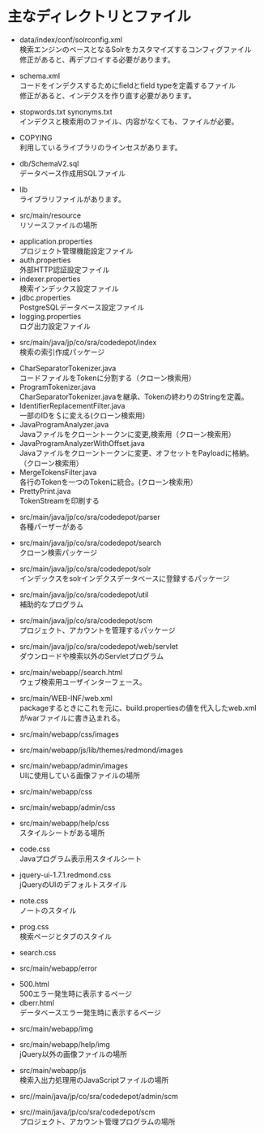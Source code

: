 # 主なディレクトリとファイル

* data/index/conf/solrconfig.xml  
 検索エンジンのベースとなるSolrをカスタマイズするコンフィグファイル  
 修正があると、再デプロイする必要があります。

* schema.xml  
 コードをインデクスするためにfieldとfield typeを定義するファイル  
 修正があると、インデクスを作り直す必要があります。

* stopwords.txt synonyms.txt  
 インデクスと検索用のファイル、内容がなくても、ファイルが必要。

* COPYING  
 利用しているライブラリのラインセスがあります。

* db/SchemaV2.sql  
 データベース作成用SQLファイル

* lib  
 ライブラリファイルがあります。

* src/main/resource  
 リソースファイルの場所
 - application.properties  
  プロジェクト管理機能設定ファイル
 - auth.properties  
  外部HTTP認証設定ファイル
 - indexer.properties  
  検索インデックス設定ファイル
 - jdbc.properties  
  PostgreSQLデータベース設定ファイル
 - logging.properties  
  ログ出力設定ファイル

* src/main/java/jp/co/sra/codedepot/index  
 検索の索引作成パッケージ
 - CharSeparatorTokenizer.java  
  コードファイルをTokenに分割する（クローン検索用）
 - ProgramTokenizer.java  
  CharSeparatorTokenizer.javaを継承、Tokenの終わりのStringを定義。
 - IdentifierReplacementFilter.java  
  一部のIDを＄に変える(クローン検索用）
 - JavaProgramAnalyzer.java  
  Javaファイルをクローントークンに変更,検索用（クローン検索用）
 - JavaProgramAnalyzerWithOffset.java  
  Javaファイルをクローントークンに変更、オフセットをPayloadに格納。（クローン検索用）
 - MergeTokensFilter.java  
  各行のTokenを一つのTokenに統合。(クローン検索用）
 - PrettyPrint.java  
  TokenStreamを印刷する

* src/main/java/jp/co/sra/codedepot/parser  
 各種パーザーがある

* src/main/java/jp/co/sra/codedepot/search  
 クローン検索パッケージ

* src/main/java/jp/co/sra/codedepot/solr  
 インデックスをsolrインデクスデータベースに登録するパッケージ

* src/main/java/jp/co/sra/codedepot/util  
 補助的なプログラム

* src/main/java/jp/co/sra/codedepot/scm  
 プロジェクト、アカウントを管理するパッケージ

* src/main/java/jp/co/sra/codedepot/web/servlet  
 ダウンロードや検索以外のServletプログラム

* src/main/webapp//search.html  
 ウェブ検索用ユーザインターフェース。

* src/main/WEB-INF/web.xml  
 packageするときにこれを元に、build.propertiesの値を代入したweb.xmlがwarファイルに書き込まれる。


* src/main/webapp/css/images
* src/main/webapp/js/lib/themes/redmond/images
* src/main/webapp/admin/images  
 UIに使用している画像ファイルの場所

* src/main/webapp/css
* src/main/webapp/admin/css
* src/main/webapp/help/css  
 スタイルシートがある場所

* code.css  
 Javaプログラム表示用スタイルシート
* jquery-ui-1.7.1.redmond.css  
 jQueryのUIのデフォルトスタイル
* note.css  
 ノートのスタイル
* prog.css  
 検索ページとタブのスタイル
* search.css  

* src/main/webapp/error  
 - 500.html  
  500エラー発生時に表示するページ  
 - dberr.html  
  データベースエラー発生時に表示するページ

* src/main/webapp/img
* src/main/webapp/help/img  
  jQuery以外の画像ファイルの場所

* src/main/webapp/js  
 検索入出力処理用のJavaScriptファイルの場所

* src//main/java/jp/co/sra/codedepot/admin/scm
* src//main/java/jp/co/sra/codedepot/scm  
 プロジェクト、アカウント管理プログラムの場所
